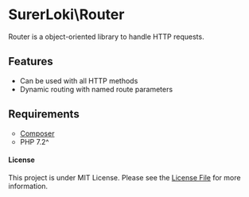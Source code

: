 # SurerLoki\Router

Router is a object-oriented library to handle HTTP requests.

## Features

- Can be used with all HTTP methods
- Dynamic routing with named route parameters

## Requirements

<ul style="list-style:circle;padding-left:1.5rem;margin-left:0;">
<li><a href="https://getcomposer.org/doc/01-basic-usage.md#package-versions">Composer</a></li>
<li>PHP 7.2^</li>
</ul>

#### License

This project is under MIT License. Please see the [License File](https://github.com/AdrianoLima19/router/blob/master/LICENSE) for more information.

